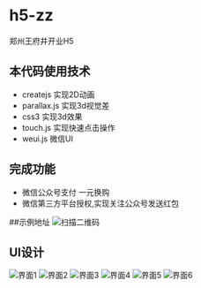# h5-zz
郑州王府井开业H5

## 本代码使用技术
- createjs 实现2D动画
- parallax.js 实现3d视觉差
- css3 实现3d效果
- touch.js 实现快速点击操作
- weui.js 微信UI

## 完成功能

- 微信公众号支付 一元换购
- 微信第三方平台授权,实现关注公众号发送红包


##示例地址
![扫描二维码](https://github.com/lihongbin100/h5-zz/blob/master/doc/code.png)

## UI设计

![界面1](https://github.com/lihongbin100/h5-zz/blob/master/doc/h1.jpeg)
![界面2](https://github.com/lihongbin100/h5-zz/blob/master/doc/h2.jpeg)
![界面3](https://github.com/lihongbin100/h5-zz/blob/master/doc/h3.jpeg)
![界面4](https://github.com/lihongbin100/h5-zz/blob/master/doc/h4.jpeg)
![界面5](https://github.com/lihongbin100/h5-zz/blob/master/doc/h5.jpeg)
![界面6](https://github.com/lihongbin100/h5-zz/blob/master/doc/h6.jpeg)
